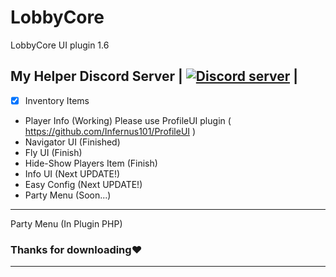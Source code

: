 # LobbyCore
LobbyCore UI plugin 1.6

## My Helper Discord Server | <a href="https://discord.gg/dUfySJ2"><img src="https://discordapp.com/api/guilds/402639859535052811/embed.png" alt="Discord server"/></a> |

- [x] Inventory Items
- Player Info (Working) Please use ProfileUI plugin ( https://github.com/Infernus101/ProfileUI )
- Navigator UI (Finished)
- Fly UI (Finish)
- Hide-Show Players Item (Finish)
- Info UI (Next UPDATE!)
- Easy Config (Next UPDATE!)
- Party Menu (Soon...)
-----------
Party Menu (In Plugin PHP)

### Thanks for downloading❤
-------------
